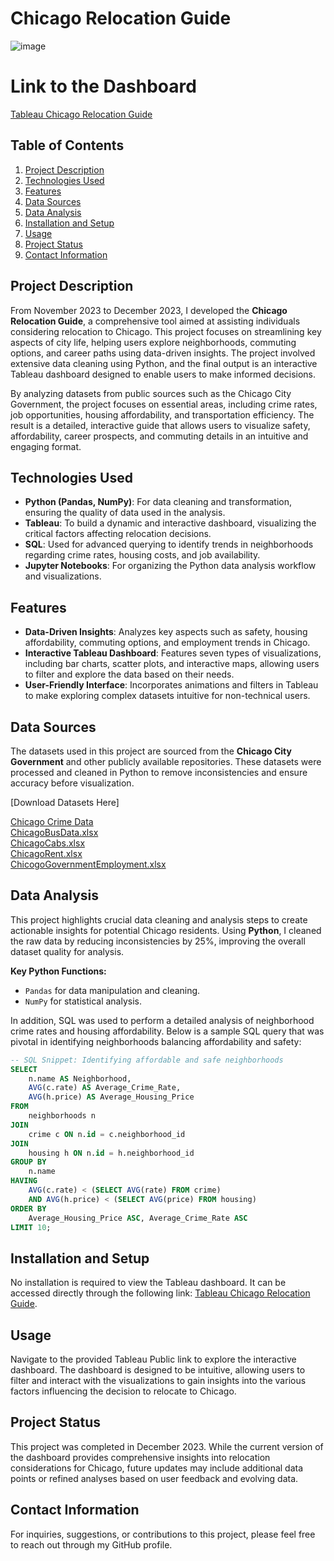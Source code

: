 # Chicago Relocation Guide

![image](https://github.com/user-attachments/assets/1ae281a9-806e-4e98-8423-9ec4f9548da8)

# Link to the Dashboard  
[Tableau Chicago Relocation Guide](https://public.tableau.com/app/profile/avril.serrao/viz/ChicagoRelocationGuide/HomePage)

## Table of Contents
1. [Project Description](#project-description)
2. [Technologies Used](#technologies-used)
3. [Features](#features)
4. [Data Sources](#data-sources)
5. [Data Analysis](#data-analysis)
6. [Installation and Setup](#installation-and-setup)
7. [Usage](#usage)
8. [Project Status](#project-status)
9. [Contact Information](#contact-information)

## Project Description
From November 2023 to December 2023, I developed the **Chicago Relocation Guide**, a comprehensive tool aimed at assisting individuals considering relocation to Chicago. This project focuses on streamlining key aspects of city life, helping users explore neighborhoods, commuting options, and career paths using data-driven insights. The project involved extensive data cleaning using Python, and the final output is an interactive Tableau dashboard designed to enable users to make informed decisions.

By analyzing datasets from public sources such as the Chicago City Government, the project focuses on essential areas, including crime rates, job opportunities, housing affordability, and transportation efficiency. The result is a detailed, interactive guide that allows users to visualize safety, affordability, career prospects, and commuting details in an intuitive and engaging format.

## Technologies Used
- **Python (Pandas, NumPy)**: For data cleaning and transformation, ensuring the quality of data used in the analysis.
- **Tableau**: To build a dynamic and interactive dashboard, visualizing the critical factors affecting relocation decisions.
- **SQL**: Used for advanced querying to identify trends in neighborhoods regarding crime rates, housing costs, and job availability.
- **Jupyter Notebooks**: For organizing the Python data analysis workflow and visualizations.

## Features
- **Data-Driven Insights**: Analyzes key aspects such as safety, housing affordability, commuting options, and employment trends in Chicago.
- **Interactive Tableau Dashboard**: Features seven types of visualizations, including bar charts, scatter plots, and interactive maps, allowing users to filter and explore the data based on their needs.
- **User-Friendly Interface**: Incorporates animations and filters in Tableau to make exploring complex datasets intuitive for non-technical users.

## Data Sources
The datasets used in this project are sourced from the **Chicago City Government** and other publicly available repositories. These datasets were processed and cleaned in Python to remove inconsistencies and ensure accuracy before visualization.

[Download Datasets Here]

[Chicago Crime Data](https://data.cityofchicago.org/Public-Safety/Crimes-2022/9hwr-2zxp/data)  
[ChicagoBusData.xlsx](https://github.com/omkardabholkar/Tableau-Chicago-Relocation-Guide/files/14620101/ChicagoBusData.xlsx)  
[ChicagoCabs.xlsx](https://github.com/omkardabholkar/Tableau-Chicago-Relocation-Guide/files/14620109/ChicagoCabs.xlsx)  
[ChicagoRent.xlsx](https://github.com/omkardabholkar/Tableau-Chicago-Relocation-Guide/files/14620110/ChicagoRent.xlsx)  
[ChicogoGovernmentEmployment.xlsx](https://github.com/omkardabholkar/Tableau-Chicago-Relocation-Guide/files/14620128/ChicogoGovernmentEmployment.xlsx)

## Data Analysis
This project highlights crucial data cleaning and analysis steps to create actionable insights for potential Chicago residents. Using **Python**, I cleaned the raw data by reducing inconsistencies by 25%, improving the overall dataset quality for analysis.

**Key Python Functions:**
- `Pandas` for data manipulation and cleaning.
- `NumPy` for statistical analysis.

In addition, SQL was used to perform a detailed analysis of neighborhood crime rates and housing affordability. Below is a sample SQL query that was pivotal in identifying neighborhoods balancing affordability and safety:

```sql
-- SQL Snippet: Identifying affordable and safe neighborhoods
SELECT 
    n.name AS Neighborhood, 
    AVG(c.rate) AS Average_Crime_Rate, 
    AVG(h.price) AS Average_Housing_Price
FROM 
    neighborhoods n
JOIN 
    crime c ON n.id = c.neighborhood_id
JOIN 
    housing h ON n.id = h.neighborhood_id
GROUP BY 
    n.name
HAVING 
    AVG(c.rate) < (SELECT AVG(rate) FROM crime) 
    AND AVG(h.price) < (SELECT AVG(price) FROM housing)
ORDER BY 
    Average_Housing_Price ASC, Average_Crime_Rate ASC
LIMIT 10;
```

## Installation and Setup
No installation is required to view the Tableau dashboard. It can be accessed directly through the following link: [Tableau Chicago Relocation Guide](https://public.tableau.com/app/profile/omkardabholkar/viz/Chicago_17103078576530/HomePage).

## Usage
Navigate to the provided Tableau Public link to explore the interactive dashboard. The dashboard is designed to be intuitive, allowing users to filter and interact with the visualizations to gain insights into the various factors influencing the decision to relocate to Chicago.

## Project Status
This project was completed in December 2023. While the current version of the dashboard provides comprehensive insights into relocation considerations for Chicago, future updates may include additional data points or refined analyses based on user feedback and evolving data.

## Contact Information
For inquiries, suggestions, or contributions to this project, please feel free to reach out through my GitHub profile.

